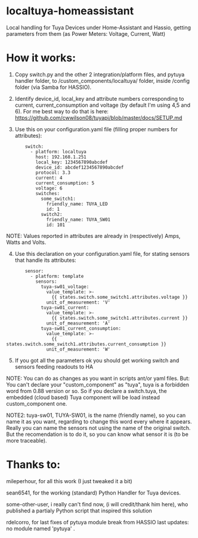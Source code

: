 # localtuya-homeassistant

Local handling for Tuya Devices under Home-Assistant and Hassio, getting parameters from them (as Power Meters: Voltage, Current, Watt)

# How it works:

   1. Copy switch.py and the other 2 integration/platform files, and pytuya handler folder, to /custom_components/localtuya/ folder, inside /config folder (via Samba for HASSIO).
   
   2. Identify device_id, local_key and attribute numbers corresponding to current, current_consumption and voltage (by default I'm using 4,5 and 6). For me best way to do that is here: https://github.com/cwwilson08/tuyapi/blob/master/docs/SETUP.md

   3. Use this on your configuration.yaml file (filling proper numbers for attributes):
```
       switch:
         - platform: localtuya
           host: 192.168.1.251
           local_key: 1234567890abcdef
           device_id: abcdef1234567890abcdef
           protocol: 3.3
           current: 4
           current_consumption: 5
           voltage: 6
           switches:
             some_switch1:
               friendly_name: TUYA_LED
               id: 1
             switch2:
               friendly_name: TUYA_SW01
               id: 101
```
   NOTE: Values reported in attributes are already in (respectively) Amps, Watts and Volts.

   4. Use this declaration on your configuration.yaml file, for stating sensors that handle its attributes:
```   
       sensor:
         - platform: template
           sensors:
             tuya-sw01_voltage:
               value_template: >-
                 {{ states.switch.some_switch1.attributes.voltage }}
               unit_of_measurement: 'V' 
             tuya-sw01_current:
               value_template: >-    
                 {{ states.switch.some_switch1.attributes.current }}
               unit_of_measurement: 'A'      
             tuya-sw01_current_consumption:
               value_template: >-
                 {{ states.switch.some_switch1.attributes.current_consumption }}
               unit_of_measurement: 'W' 
```               
   5. If you got all the parameters ok you should get working switch and sensors feeding readouts to HA
   
   NOTE: You can do as changes as you want in scripts ant/or yaml files. But: You can't declare your "custom_component" as "tuya", tuya is a forbidden word from 0.88 version or so. So if you declare a switch.tuya, the embedded (cloud based) Tuya component will be load instead custom_component one.
   
   NOTE2: tuya-sw01, TUYA-SW01, is the name (friendly name), so you can name it as you want, regarding to change this word every where it appears. Really you can name the sensors not using the name of the original switch. But the recomendation is to do it, so you can know what sensor it is (to be more traceable).

# Thanks to:
mileperhour, for all this work (I just tweaked it a bit)

sean6541, for the working (standard) Python Handler for Tuya devices.

some-other-user, i really can't find now, (i will credit/thank him here), who published a partialy Python script that inspired this solution
   
rdelcorro, for last fixes of pytuya module break from HASSIO last updates: no module named 'pytuya' .
